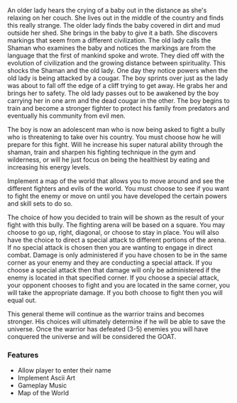 An older lady hears the crying of a baby out in the distance as she's relaxing on her couch.  She lives out in the middle of the country and finds this really strange.  The older lady finds the baby covered in dirt and mud outside her shed.  She brings in the baby to give it a bath. She discovers markings that seem from a different civilization. The old lady calls the Shaman who examines the baby and notices the markings are from the language that the first of mankind spoke and wrote. They died off with the evolution of civilization and the growing distance between spirituality. This shocks the Shaman and the old lady.  One day they notice powers when the old lady is being attacked by a cougar.  The boy sprints over just as the lady was about to fall off the edge of a cliff trying to get away.  He grabs her and brings her to safety.  The old lady passes out to be awakened by the boy carrying her in one arm and the dead cougar in the other.  The boy begins to train and become a stronger fighter to protect his family from predators and eventually his community from evil men. 

The boy is now an adolescent man who is now being asked to fight a bully who is threatening to take over his country.  You must choose how he will prepare for this fight.  Will he increase his super natural ability through the shaman, train and sharpen his fighting technique in the gym and wilderness, or will he just focus on being the healthiest by eating and increasing his energy levels. 

Implement a map of the world that allows you to move around and see the different fighters and evils of the world.  You must choose to see if you want to fight the enemy or move on until you have developed the certain powers and skill sets to do so.

The choice of how you decided to train will be shown as the result of your fight with this bully.  The fighting arena will be based on a square. You may choose to go up, right, diagonal, or choose to stay in place. You will also have the choice to direct a special attack to different portions of the arena. If no special attack is chosen then you are wanting to engage in direct combat. Damage is only administered if you have chosen to be in the same corner as your enemy and they are conducting a special attack. If you choose a special attack then that damage will only be administered if the enemy is located in that specified corner.  If you choose a special attack, your opponent chooses to fight and you are located in the same corner, you will take the appropriate damage.  If you both choose to fight then you will equal out.

This general theme will continue as the warrior trains and becomes stronger.  His choices will ultimately determine if he will be able to save the universe. Once the warrior has defeated (3-5) enemies you will have conquered the universe and will be considered the GOAT.



### Features
*	Allow player to enter their name
*	Implement Ascii Art
*	Gameplay Music 
*	Map of the World


<!--
## Hi there 👋

**Here are some ideas to get you started:**

🙋‍♀️ A short introduction - what is your organization all about?
🌈 Contribution guidelines - how can the community get involved?
👩‍💻 Useful resources - where can the community find your docs? Is there anything else the community should know?
🍿 Fun facts - what does your team eat for breakfast?
🧙 Remember, you can do mighty things with the power of [Markdown](https://docs.github.com/github/writing-on-github/getting-started-with-writing-and-formatting-on-github/basic-writing-and-formatting-syntax)
-->
